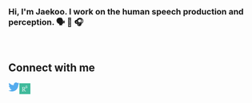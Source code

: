 <br />

### Hi, I'm Jaekoo. I work on the human speech production and perception. 🗣 👅 🎧

<br />

## Connect with me
[<img align="left" alt="jkang | Twitter" width="22px" src="https://raw.githubusercontent.com/jaekookang/jaekookang/main/icon/twitter.svg" />][twitter]
[<img align="left" alt="jkang | ResearchGate" width="22px" src="https://raw.githubusercontent.com/jaekookang/jaekookang/main/icon/researchgate.svg" />][researchgate]

<br />
<br />
<br />

<!-- 
	This profile was created based on [zhiiiyang], [codeSTACKr] and [anuraghazra]. 
-->

[twitter]: https://twitter.com/JKOO85823449
[researchgate]: https://www.researchgate.net/profile/Jaekoo_Kang
[codeSTACKr]: https://github.com/codeSTACKr
[zhiiiyang]: https://github.com/zhiiiyang/zhiiiyang
[anuraghazra]: https://github.com/anuraghazra/github-readme-stats

